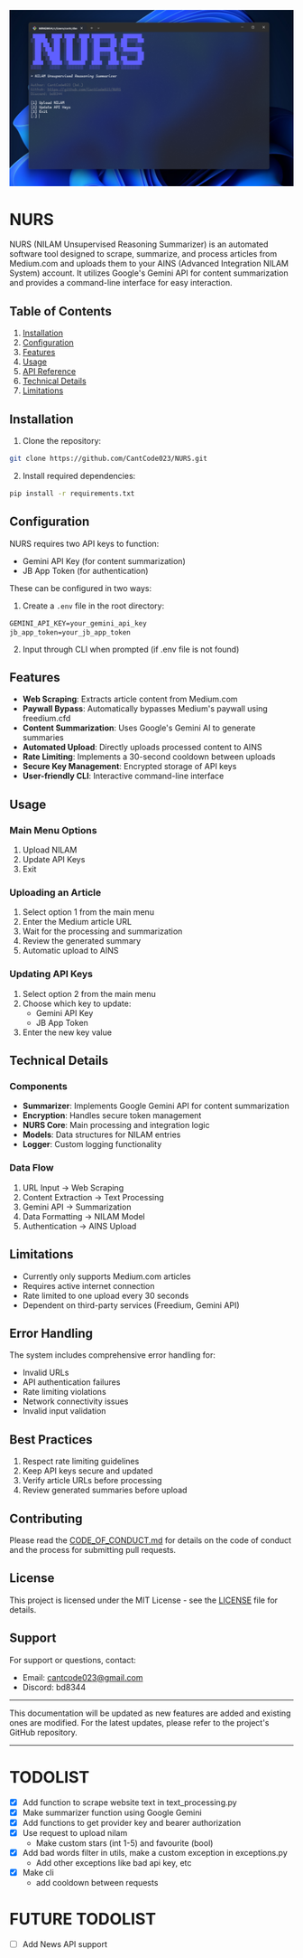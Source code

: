 ![main menu](assets/menu.png)
# NURS


NURS (NILAM Unsupervised Reasoning Summarizer) is an automated software tool designed to scrape, summarize, and process articles from Medium.com and uploads them to your AINS (Advanced Integration NILAM System) account. It utilizes Google's Gemini API for content summarization and provides a command-line interface for easy interaction.

## Table of Contents
1. [Installation](#installation)
2. [Configuration](#configuration)
3. [Features](#features)
4. [Usage](#usage)
5. [API Reference](#api-reference)
6. [Technical Details](#technical-details)
7. [Limitations](#limitations)

## Installation

1. Clone the repository:
```bash
git clone https://github.com/CantCode023/NURS.git
```

2. Install required dependencies:
```bash
pip install -r requirements.txt
```

## Configuration

NURS requires two API keys to function:
- Gemini API Key (for content summarization)
- JB App Token (for authentication)

These can be configured in two ways:

1. Create a `.env` file in the root directory:
```
GEMINI_API_KEY=your_gemini_api_key
jb_app_token=your_jb_app_token
```

2. Input through CLI when prompted (if .env file is not found)

## Features

- **Web Scraping**: Extracts article content from Medium.com
- **Paywall Bypass**: Automatically bypasses Medium's paywall using freedium.cfd
- **Content Summarization**: Uses Google's Gemini AI to generate summaries
- **Automated Upload**: Directly uploads processed content to AINS
- **Rate Limiting**: Implements a 30-second cooldown between uploads
- **Secure Key Management**: Encrypted storage of API keys
- **User-friendly CLI**: Interactive command-line interface

## Usage

### Main Menu Options
1. Upload NILAM
2. Update API Keys
3. Exit

### Uploading an Article
1. Select option 1 from the main menu
2. Enter the Medium article URL
3. Wait for the processing and summarization
4. Review the generated summary
5. Automatic upload to AINS

### Updating API Keys
1. Select option 2 from the main menu
2. Choose which key to update:
   - Gemini API Key
   - JB App Token
3. Enter the new key value

## Technical Details

### Components
- **Summarizer**: Implements Google Gemini API for content summarization
- **Encryption**: Handles secure token management
- **NURS Core**: Main processing and integration logic
- **Models**: Data structures for NILAM entries
- **Logger**: Custom logging functionality

### Data Flow
1. URL Input → Web Scraping
2. Content Extraction → Text Processing
3. Gemini API → Summarization
4. Data Formatting → NILAM Model
5. Authentication → AINS Upload

## Limitations

- Currently only supports Medium.com articles
- Requires active internet connection
- Rate limited to one upload every 30 seconds
- Dependent on third-party services (Freedium, Gemini API)

## Error Handling

The system includes comprehensive error handling for:
- Invalid URLs
- API authentication failures
- Rate limiting violations
- Network connectivity issues
- Invalid input validation

## Best Practices

1. Respect rate limiting guidelines
2. Keep API keys secure and updated
3. Verify article URLs before processing
4. Review generated summaries before upload

## Contributing

Please read the [CODE_OF_CONDUCT.md](CODE_OF_CONDUCT.md) for details on the code of conduct and the process for submitting pull requests.

## License

This project is licensed under the MIT License - see the [LICENSE](LICENSE) file for details.

## Support

For support or questions, contact:
- Email: cantcode023@gmail.com
- Discord: bd8344

---

This documentation will be updated as new features are added and existing ones are modified. For the latest updates, please refer to the project's GitHub repository.

---

# TODOLIST
- [x] Add function to scrape website text in text_processing.py
- [x] Make summarizer function using Google Gemini
- [x] Add functions to get provider key and bearer authorization
- [x] Use request to upload nilam
  - Make custom stars (int 1-5) and favourite (bool)
- [x] Add bad words filter in utils, make a custom exception in exceptions.py
  - Add other exceptions like bad api key, etc
- [x] Make cli
  - add cooldown between requests

# FUTURE TODOLIST
- [ ] Add News API support